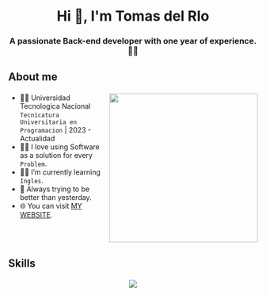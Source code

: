 <h1 align="center">Hi 👋, I'm
Tomas del RIo</a></h1>
<h3 align="center">A passionate Back-end developer with one year of experience. 🚀🌐</h3>

## <p>About me</p> 

<picture> <img align="right" src="https://github.com/7oSkaaa/7oSkaaa/blob/main/Images/Right_Side.gif?raw=true" width = 300px></picture>

- 👨‍🎓 Universidad Tecnologica Nacional  `Tecnicatura Universitaria en Programacion` | 2023 - Actualidad
- 👨‍💻 I love using Software as a solution for every `Problem`.
- 🙆‍♂️ I’m currently learning `Ingles`.
- 🤗 Always trying to be better than yesterday.
- 🌐 You can visit [MY WEBSITE](https://arzax.hashnode.dev).
<br/>
<br/>

## <p>Skills</p> 
<p align="center">
  <a href="https://skillicons.dev">
    <img src="https://skillicons.dev/icons?i=html,css,js,ts,react,redux,nextjs,nodejs,express,mongodb,figma,materialui,tailwind,git,github" />
  </a>
</p>
